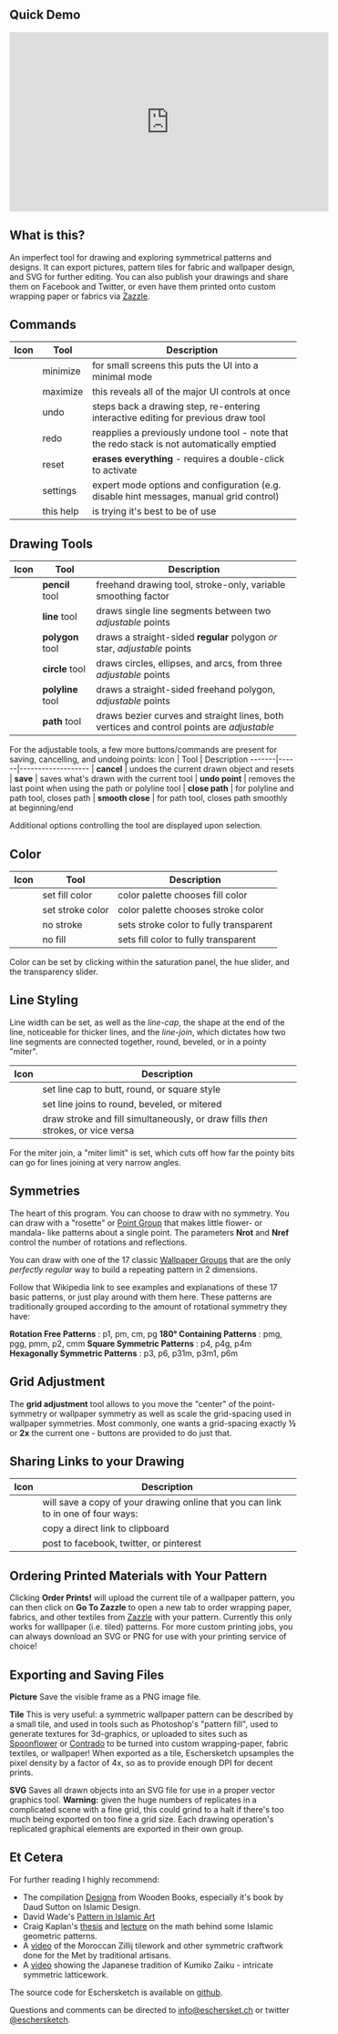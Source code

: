 <slot name="header"></slot>

## Quick Demo
<p style="text-align:center">
  <iframe width="560" height="315" src="https://www.youtube-nocookie.com/embed/iKF9nnKlxdI?rel=0" frameborder="0" allowfullscreen></iframe>
</p>

## What is this?

An imperfect tool for drawing and exploring symmetrical patterns and designs.  It can export pictures, pattern tiles for fabric and wallpaper design, and SVG for further editing.  You can also publish your drawings and share them on Facebook and Twitter, or even have them printed onto custom wrapping paper or fabrics via [Zazzle][zazzle].

## Commands

Icon   | Tool | Description
-------|------|-------------------
<span class="icon-shrink2"></span> | minimize | for small screens this puts the UI into a minimal mode
<span class="icon-enlarge2"></span> | maximize | this reveals all of the major UI controls at once
<span class="icon-undo"/>| undo | steps back a drawing step, re-entering interactive editing for previous draw tool
<span class="icon-redo"/>| redo | reapplies a previously undone tool - note that the redo stack is not automatically emptied
<span class="icon-bin"/>| reset | __erases everything__ - requires a double-click to activate
<span class="icon-cog"/>| settings | expert mode options and configuration (e.g. disable hint messages, manual grid control)
<span class="icon-question-circle"></span>| this help | is trying it's best to be of use

## Drawing Tools

Icon   | Tool | Description
-------|------|-------------------
<span class="icon-pencil"/>  | __pencil__ tool | freehand drawing tool, stroke-only, variable smoothing factor
<span class="icon-line"/> | __line__ tool | draws single line segments between two _adjustable_ points
<span class="icon-hexagon"/>| __polygon__ tool | draws a straight-sided __regular__ polygon _or_ star, _adjustable_ points
<span class="icon-radio-unchecked"/> | __circle__ tool | draws circles, ellipses, and arcs,  from three _adjustable_ points
<span class="icon-polyline"/> | __polyline__ tool | draws a straight-sided freehand polygon, _adjustable_ points
<span class="icon-pen"/>| __path__ tool | draws bezier curves and straight lines, both vertices and control points are _adjustable_

For the adjustable tools, a few more buttons/commands are present for saving, cancelling, and undoing points:
Icon   | Tool | Description
-------|------|-------------------
<span class="icon-cross"/>  | __cancel__ | undoes the current drawn object and resets
<span class="icon-checkmark"/> | __save__ | saves what's drawn with the current tool
<span class="icon-minus"/> | __undo point__ | removes the last point when using the path or polyline tool
<span class="icon-stroke"/> | __close path__ | for polyline and path tool, closes path
<span class="icon-radio-unchecked"/> | __smooth close__ | for path tool, closes path smoothly at beginning/end

Additional options controlling the tool are displayed upon selection.

 ## Color

 Icon   | Tool | Description
 -------|------|-------------------
 <span class="icon-fill"/>| set fill color | color palette chooses fill color
 <span class="icon-stroke"/>| set stroke color | color palette chooses stroke color
 <span class="icon-no-stroke"> <span class="path1"></span><span class="path2"></span></span>| no stroke | sets stroke color to fully transparent
 <span class="icon-no-fill"> <span class="path1"></span><span class="path2"></span></span>| no fill | sets fill color to fully transparent

Color can be set by clicking within the saturation panel, the hue slider, and the transparency slider.

## Line Styling

Line width can be set, as well as the _line-cap_, the shape at the end of the line, noticeable for thicker lines, and the _line-join_, which dictates how two line segments are connected together, round, beveled, or in a pointy "miter".

Icon   | Description
-------|-------------------------
<span class="icon-linecap-butt"/><span class="icon-linecap-round"/><span class="icon-linecap-square"/> | set line cap to butt, round, or square style
<span class="icon-linejoin-round"/><span class="icon-linejoin-bevel"/><span class="icon-linejoin-miter"/> | set line joins to round, beveled, or mitered
<span class="icon-draworder-normal"/> <span class="icon-draworder-fillstroke"/> <span class="icon-draworder-strokefill"/> | draw stroke and fill simultaneously, or draw fills _then_ strokes, or vice versa

For the miter join, a "miter limit" is set, which cuts off how far the pointy bits can go for lines joining at very narrow angles.

## Symmetries

The heart of this program.  You can choose to draw with no symmetry.  You can draw with a "rosette" or [Point Group][1] that makes little flower- or mandala- like patterns about a single point.  The parameters __Nrot__ and __Nref__ control the number of rotations and reflections.

You can draw with one of the 17 classic [Wallpaper Groups][2] that are the only _perfectly regular_ way to build a repeating pattern in 2 dimensions.

Follow that Wikipedia link to see examples and explanations of these 17 basic patterns, or just play around with them here.  These patterns are  traditionally grouped according to the amount of rotational symmetry they have:

__Rotation Free Patterns__ : p1, pm, cm, pg
__180&deg; Containing Patterns__ : pmg, pgg, pmm, p2, cmm
__Square Symmetric Patterns__ : p4, p4g, p4m
__Hexagonally Symmetric Patterns__ : p3, p6, p31m, p3m1, p6m

## Grid Adjustment

The __grid adjustment__ tool allows to you move the "center" of the point-symmetry or wallpaper symmetry as well as scale the grid-spacing used in wallpaper symmetries.  Most commonly, one wants a grid-spacing exactly __½__ or __2x__ the current one - buttons are provided to do just that.

## Sharing Links to your Drawing

  Icon |  Description
-------|-------------------------
<span class="icon-cloud-upload"></span> | will save a copy of your drawing online that you can link to in one of four ways:
<span class="icon-link"></span> | copy a direct link to clipboard
<span class="icon-facebook-square"></span> <span class="icon-twitter-square"></span> <span class="icon-pinterest"></span> | post to facebook, twitter, or pinterest

## Ordering Printed Materials with Your Pattern

Clicking __Order Prints!__ will upload the current tile of a wallpaper pattern, you can then click on __Go To Zazzle__ to open a new tab to order wrapping paper, fabrics, and other textiles from [Zazzle][zazzle] with your pattern.  Currently this only works for walllpaper (i.e. tiled) patterns.  For more custom printing jobs, you can always download an SVG or PNG for use with your printing service of choice!

## Exporting and Saving Files

__Picture__ Save the visible frame as a PNG image file.

__Tile__ This is very useful: a symmetric wallpaper pattern can be described by a small tile, and used in tools such as Photoshop's "pattern fill", used to generate textures for 3d-graphics, or uploaded to sites such as [Spoonflower][spoon] or [Contrado][contrado] to be turned into custom wrapping-paper, fabric textiles, or wallpaper!  When exported as a tile, Eschersketch upsamples the pixel density by a factor of 4x, so as to provide enough DPI for decent prints.

__SVG__ Saves all drawn objects into an SVG file for use in a proper vector graphics tool.  __Warning:__ given the huge numbers of replicates in a complicated scene with a fine grid, this could grind to a halt if there's too much being exported on too fine a grid size.  Each drawing operation's replicated graphical elements are exported in their own group.

## Et Cetera

For further reading I highly recommend:
 - The compilation [Designa][designa] from Wooden Books, especially it's book by Daud Sutton on Islamic Design.
 - David Wade's [Pattern in Islamic Art][patislart]
 - Craig Kaplan's [thesis][cskthesis] and [lecture][csktalk] on the math behind some Islamic geometric patterns.
 - A [video][zillijvid] of the Moroccan Zillij tilework and other symmetric craftwork done for the Met by traditional artisans.
 - A [video][kumikovid1] showing the Japanese tradition of Kumiko Zaiku - intricate symmetric latticework.

The source code for Eschersketch is available on [github][gh].

Questions and comments can be directed to [info@eschersket.ch][mail] or twitter [@eschersketch][twit].

<slot name="footer"></slot>

[1]: https://en.wikipedia.org/wiki/Point_group
[2]: https://en.wikipedia.org/wiki/Wallpaper_group
[3]: https://en.wikipedia.org/wiki/Aperiodic_tiling
[spoon]: https://www.spoonflower.com/designs/new
[contrado]: https://www.contrado.com/
[zazzle]: https://www.zazzle.com/
[designa]: https://www.amazon.com/Designa-Wooden-Books/dp/1620406594
[gh]: https://github.com/levskaya/eschersketch
[mail]: mailto:info@eschersket.ch
[twit]: https://twitter.com/eschersketch
[cskthesis]: http://www.cgl.uwaterloo.ca/csk/phd/
[csktalk]: https://www.youtube.com/watch?v=FBn6VgoF3fE
[patislart]: https://patterninislamicart.com/
[zillijvid]: https://www.youtube.com/watch?v=Og6cTlwBTrk
[kumikovid1]: https://www.youtube.com/watch?v=9REJTj9egKU
